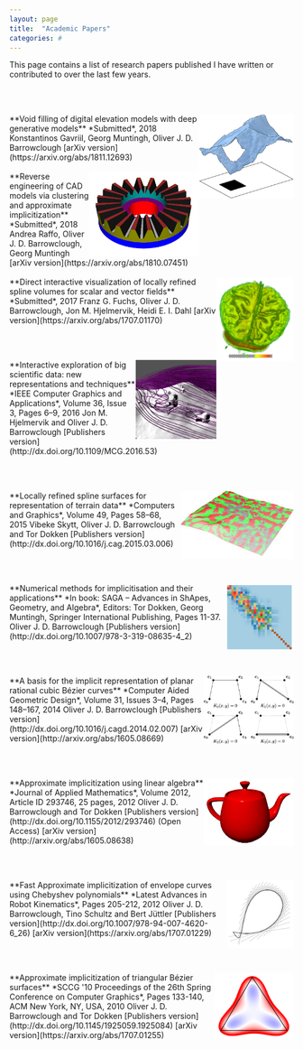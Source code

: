 ```yaml
---
layout: page
title:  "Academic Papers"
categories: #
---
```

This page contains a list of research papers published I have written or contributed to over the last few years. 

<br><br>

<img style="float: right;" src="./papers/demfill.png" height="150">
**Void filling of digital elevation models with deep generative models**  
*Submitted*, 2018  
Konstantinos Gavriil, Georg Muntingh, Oliver J. D. Barrowclough  
[arXiv version](https://arxiv.org/abs/1811.12693)
<br><br>

<img style="float: right;" src="./papers/gear.png" height="150">
**Reverse engineering of CAD models via clustering and approximate implicitization**  
*Submitted*, 2018  
Andrea Raffo, Oliver J. D. Barrowclough, Georg Muntingh 
[arXiv version](https://arxiv.org/abs/1810.07451)
<br><br>

<img style="float: right;" src="./papers/mrbrain.png" height="150">
**Direct interactive visualization of locally refined spline volumes for scalar and vector fields**  
*Submitted*, 2017  
Franz G. Fuchs, Oliver J. D. Barrowclough, Jon M. Hjelmervik, Heidi E. I. Dahl  
[arXiv version](https://arxiv.org/abs/1707.01170)

<br><br>

<img style="float: right;" src="./papers/stream.jpg" height="140">
**Interactive exploration of big scientific data: new representations and techniques**  
*IEEE Computer Graphics and Applications*, Volume 36, Issue 3, Pages 6–9, 2016  
Jon M. Hjelmervik and Oliver J. D. Barrowclough  
[Publishers version](http://dx.doi.org/10.1109/MCG.2016.53)

<br><br>

<img style="float: right;" src="./papers/lrterrain_small.jpg" height="120">
**Locally refined spline surfaces for representation of terrain data**  
*Computers and Graphics*, Volume 49, Pages 58–68, 2015  
Vibeke Skytt, Oliver J. D. Barrowclough and Tor Dokken  
[Publishers version](http://dx.doi.org/10.1016/j.cag.2015.03.006)
  
<br><br>

<img style="float: right;" src="./papers/numerical_methods_imp.png" height="120">
**Numerical methods for implicitisation and their applications**  
*In book: SAGA – Advances in ShApes, Geometry, and Algebra*,  
Editors: Tor Dokken, Georg Muntingh, Springer International Publishing, Pages 11-37.  
Oliver J. D. Barrowclough  
[Publishers version](http://dx.doi.org/10.1007/978-3-319-08635-4_2)  
  
<br><br>  
  
<img style="float: right;" src="./papers/implicitcubic.gif" height="120">
**A basis for the implicit representation of planar rational cubic Bézier curves**  
*Computer Aided Geometric Design*, Volume 31, Issues 3–4, Pages 148–167, 2014  
Oliver J. D. Barrowclough  
[Publishers version](http://dx.doi.org/10.1016/j.cagd.2014.02.007)  
[arXiv version](http://arxiv.org/abs/1605.08669)  
  
<br><br>  
  
<img style="float: right;" src="./papers/appimpteapot.jpg" height="120">
**Approximate implicitization using linear algebra**  
*Journal of Applied Mathematics*, Volume 2012, Article ID 293746, 25 pages, 2012   
Oliver J. D. Barrowclough and Tor Dokken  
[Publishers version](http://dx.doi.org/10.1155/2012/293746) (Open Access)  
[arXiv version](http://arxiv.org/abs/1605.08638)  
  
<br><br>

<img style="float: right;" src="./papers/envapp_small.png" height="120">
**Fast Approximate implicitization of envelope curves using Chebyshev polynomials**  
*Latest Advances in Robot Kinematics*, Pages 205-212, 2012  
Oliver J. D. Barrowclough, Tino Schultz and Bert Jüttler  
[Publishers version](http://dx.doi.org/10.1007/978-94-007-4620-6_26)  
[arXiv version](https://arxiv.org/abs/1707.01229)

<br><br>

<img style="float: right;" src="./papers/appimptri_small.png" height="120">
**Approximate implicitization of triangular Bézier surfaces**  
*SCCG '10 Proceedings of the 26th Spring Conference on Computer Graphics*, Pages 133-140, ACM New York, NY, USA, 2010  
Oliver J. D. Barrowclough and Tor Dokken  
[Publishers version](http://dx.doi.org/10.1145/1925059.1925084)  
[arXiv version](https://arxiv.org/abs/1707.01255)

<br><br>  

[//]: # ($$\sum_{i=0}^\infty 1/N = \ldots$$)

[//]: # (Check out the [demonstratrions][ojdb-demos] page.)

[ojdb-home]:    http://www.ojdbarrowclough.com/
[ojdb-papers]:  http://www.ojdbarrowclough.com/papers
[ojdb-demos]:   http://www.ojdbarrowclough.com/demos
